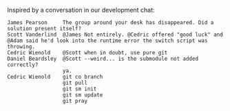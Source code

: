 Inspired by a conversation in our development chat:

    James Pearson     The group around your desk has disappeared. Did a solution present itself?
    Scott Vanderlind  @James Not entirely. @Cedric offered "good luck" and @Adam said he'd look into the runtime error the switch script was throwing.
    Cedric Wienold    @Scott when in doubt, use pure git
    Daniel Beardsley  @Scott --weird... is the submodule not added correctly?
                      ya.
    Cedric Wienold    git co branch
                      git pull
                      git sm init
                      git sm update
                      git pray
